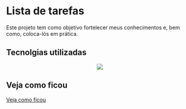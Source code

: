 # Lista de tarefas

Este projeto tem como objetivo fortelecer meus conhecimentos e, bem como, coloca-lós em prática.

## Tecnolgias utilizadas

<p align="center">
  <!-- Meus ícones -->
  <a href="https://skillicons.dev">
    <img src="https://skillicons.dev/icons?i=js,css,html,vscode,github,git" />
  </a>
</p>

## Veja como ficou

<a href="https://devamauryjunior.github.io/to-do-list/" target="_blank" rel="external">
    Veja como ficou
</a>
